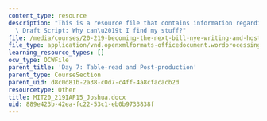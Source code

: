 ```yaml
---
content_type: resource
description: "This is a resource file that contains information regarding Joshua's\
  \ Draft Script: Why can\u2019t I find my stuff?"
file: /media/courses/20-219-becoming-the-next-bill-nye-writing-and-hosting-the-educational-show-january-iap-2015/889e423b42eafc2253c1eb0b9733838f_MIT20_219IAP15_Joshua.docx
file_type: application/vnd.openxmlformats-officedocument.wordprocessingml.document
learning_resource_types: []
ocw_type: OCWFile
parent_title: 'Day 7: Table-read and Post-production'
parent_type: CourseSection
parent_uid: d8c0d81b-2a38-c0d7-c4ff-4a8cfacacb2d
resourcetype: Other
title: MIT20_219IAP15_Joshua.docx
uid: 889e423b-42ea-fc22-53c1-eb0b9733838f
---
```

